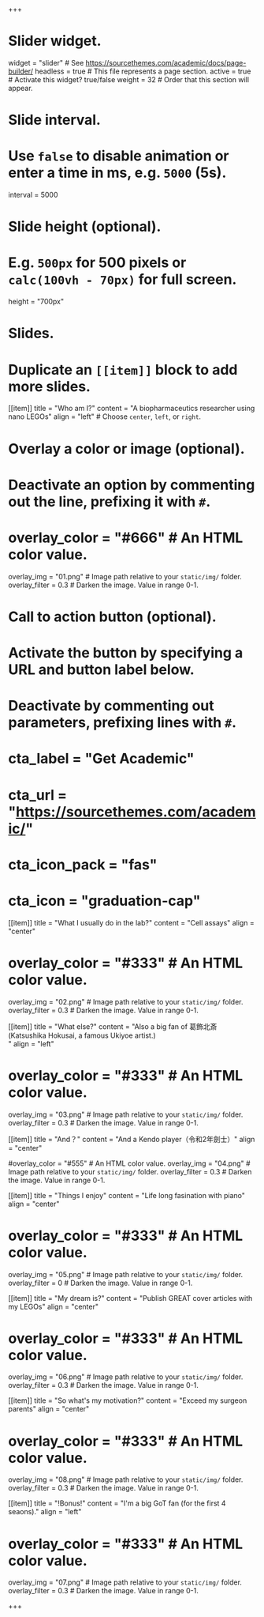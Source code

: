 +++
# Slider widget.
widget = "slider"  # See https://sourcethemes.com/academic/docs/page-builder/
headless = true  # This file represents a page section.
active = true  # Activate this widget? true/false
weight = 32  # Order that this section will appear.

# Slide interval.
# Use `false` to disable animation or enter a time in ms, e.g. `5000` (5s).
interval = 5000

# Slide height (optional).
# E.g. `500px` for 500 pixels or `calc(100vh - 70px)` for full screen.
height = "700px"

# Slides.
# Duplicate an `[[item]]` block to add more slides.
[[item]]
  title = "Who am I?"
  content = "A biopharmaceutics researcher using nano LEGOs"
  align = "left"  # Choose `center`, `left`, or `right`.

  # Overlay a color or image (optional).
  #   Deactivate an option by commenting out the line, prefixing it with `#`.
 # overlay_color = "#666"  # An HTML color value.
  overlay_img = "01.png"  # Image path relative to your `static/img/` folder.
  overlay_filter = 0.3  # Darken the image. Value in range 0-1.

  # Call to action button (optional).
  #   Activate the button by specifying a URL and button label below.
  #   Deactivate by commenting out parameters, prefixing lines with `#`.
  # cta_label = "Get Academic"
  # cta_url = "https://sourcethemes.com/academic/"
  # cta_icon_pack = "fas"
  # cta_icon = "graduation-cap"
  
  [[item]]
  title = "What I usually do in the lab?"
  content = "Cell assays"
  align = "center"

 # overlay_color = "#333"  # An HTML color value.
  overlay_img = "02.png"  # Image path relative to your `static/img/` folder.
  overlay_filter = 0.3  # Darken the image. Value in range 0-1.
  
 [[item]]
  title = "What else?"
  content = "Also a big fan of 葛飾北斎<br/>(Katsushika Hokusai, a famous Ukiyoe artist.)<br/>"
  align = "left"

 # overlay_color = "#333"  # An HTML color value.
  overlay_img = "03.png"  # Image path relative to your `static/img/` folder.
  overlay_filter = 0.3  # Darken the image. Value in range 0-1.
  
[[item]]
  title = "And？"
  content = "And a Kendo player（令和2年劍士）"
  align = "center"

  #overlay_color = "#555"  # An HTML color value.
  overlay_img = "04.png"  # Image path relative to your `static/img/` folder.
  overlay_filter = 0.3  # Darken the image. Value in range 0-1.
  
   [[item]]
  title = "Things I enjoy"
  content = "Life long fasination with piano"
  align = "center"

 # overlay_color = "#333"  # An HTML color value.
  overlay_img = "05.png"  # Image path relative to your `static/img/` folder.
  overlay_filter = 0  # Darken the image. Value in range 0-1.

[[item]]
  title = "My dream is?"
  content = "Publish GREAT cover articles with my LEGOs"
  align = "center"

 # overlay_color = "#333"  # An HTML color value.
  overlay_img = "06.png"  # Image path relative to your `static/img/` folder.
  overlay_filter = 0.3  # Darken the image. Value in range 0-1.

  [[item]]
  title = "So what's my motivation?"
  content = "Exceed my surgeon parents"
  align = "center"

 # overlay_color = "#333"  # An HTML color value.
  overlay_img = "08.png"  # Image path relative to your `static/img/` folder.
  overlay_filter = 0.3  # Darken the image. Value in range 0-1.

[[item]]
  title = "!Bonus!"
  content = "I'm a big GoT fan (for the first 4 seaons)."
  align = "left"

 # overlay_color = "#333"  # An HTML color value.
  overlay_img = "07.png"  # Image path relative to your `static/img/` folder.
  overlay_filter = 0.3  # Darken the image. Value in range 0-1.
  
 
  
 
+++
